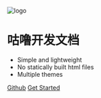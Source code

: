 ![logo](http://wanghuagang.cn/images/psb.jpg ":size=64")

# 咕噜开发文档

* Simple and lightweight
* No statically built html files
* Multiple themes

[Github](https://github.com/WangHuagang)
[Get Started](/Introduction/index.md)